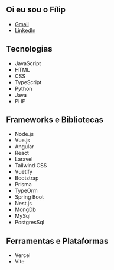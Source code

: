 ## Oi eu sou o Fílip
- [Gmail](filipanselmoalvesdasilva870@gmail.com)
- [LinkedIn](www.linkedin.com/in/fílip-anselmo-04b651152)

## Tecnologias
- JavaScript
- HTML
- CSS
- TypeScript
- Python
- Java
- PHP

## Frameworks e Bibliotecas
- Node.js
- Vue.js
- Angular
- React
- Laravel
- Tailwind CSS
- Vuetify
- Bootstrap
- Prisma
- TypeOrm
- Spring Boot
- Nest.js
- MongDb
- MySql
- PostgresSql

## Ferramentas e Plataformas
- Vercel
- Vite

